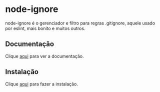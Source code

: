 # node-ignore

node-ignore é o gerenciador e filtro para regras .gitignore, aquele usado por eslint, mais bonito e muitos outros.

## Documentação

Clique [aqui](https://github.com/kaelzhang/node-ignore) para ver a documentação.

## Instalação

Clique [aqui](https://www.npmjs.com/package/ignore) para fazer a instalação.
